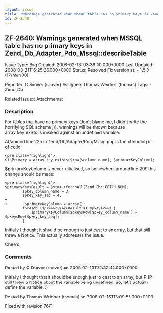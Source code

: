 ```yaml
---
layout: issue
title: "Warnings generated when MSSQL table has no primary keys in Zend_Db_Adapter_Pdo_Mssql::describeTable"
id: ZF-2640
---
```


ZF-2640: Warnings generated when MSSQL table has no primary keys in Zend\_Db\_Adapter\_Pdo\_Mssql::describeTable
----------------------------------------------------------------------------------------------------------------

 Issue Type: Bug Created: 2008-02-13T03:36:00.000+0000 Last Updated: 2008-03-21T16:25:26.000+0000 Status: Resolved Fix version(s): - 1.5.0 (17/Mar/08)
 
 Reporter:  C Snover (snover)  Assignee:  Thomas Weidner (thomas)  Tags: - Zend\_Db
 
 Related issues: 
 Attachments: 
### Description

For tables that have no primary keys (don't blame me, I didn't write the horrifying SQL schema ;)), warnings will be thrown because array\_key\_exists is invoked against an undefined variable.

At/around line 225 in Zend/Db/Adapter/Pdo/Mssql.php is the offending bit of code:

 
    <pre class="highlight">
    $isPrimary = array_key_exists($row[$column_name], $primaryKeyColumn);


$primaryKeyColumn is never initialised, so somewhere around line 209 this change should be made:

 
    <pre class="highlight">
    $primaryKeysResult = $stmt->fetchAll(Zend_Db::FETCH_NUM);
            $pkey_column_name = 3;
            $pkey_key_seq = 4;
    +        
    +        $primaryKeyColumn = array();
            foreach ($primaryKeysResult as $pkeysRow) {
                $primaryKeyColumn[$pkeysRow[$pkey_column_name]] = $pkeysRow[$pkey_key_seq];
            }


Initially I thought it should be enough to just cast to an array, but that still threw a Notice. This actually addresses the issue.

Cheers,

 

 

### Comments

Posted by C Snover (snover) on 2008-02-13T22:32:43.000+0000

Initially I thought that it should be enough just to cast to an array, but PHP still threw a Notice about the variable being undefined. So, let's actually define the variable. :)

 

 

Posted by Thomas Weidner (thomas) on 2008-02-16T13:09:55.000+0000

Fixed with revision 7671

 

 